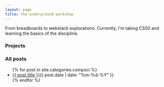 ```yaml
---
layout: page
title: the underground workshop 
---
```


<p>
    From breadboards to webstack explorations. Currently, I'm taking CS50 and learning the basics of the discipline.
</p>


<p>
<h3>Projects</h3>
</p>


<p>
<h3>All posts</h3>
</p>
<section class="posts">
    <ul>
        {% for post in site.categories.compsci %}
        <li><a href="{{ site.baseurl }}{{ post.url }}">{{ post.title }}</a><time
                datetime="{{ post.date | date_to_xmlschema }}">{{ post.date | date: "%m-%d-%Y" }}</time></li>
        {% endfor %}
    </ul>
</section>